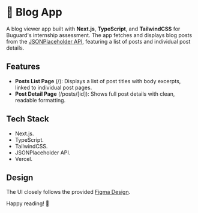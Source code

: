 # 📝 Blog App

A blog viewer app built with **Next.js**, **TypeScript**, and **TailwindCSS** for Buguard's internship assessment. The app fetches and displays blog posts from the [JSONPlaceholder API](https://jsonplaceholder.typicode.com/), featuring a list of posts and individual post details.

## Features

- **Posts List Page** (/): Displays a list of post titles with body excerpts, linked to individual post pages.
- **Post Detail Page** (/posts/[id]): Shows full post details with clean, readable formatting.

## Tech Stack

- Next.js.
- TypeScript.
- TailwindCSS.
- JSONPlaceholder API.
- Vercel.

## Design

The UI closely follows the provided [Figma Design](https://www.figma.com/design/xH1KctQJ1NRvH5w8aed4n8/The-Blog---Buguard-Task).

Happy reading! 🚀
